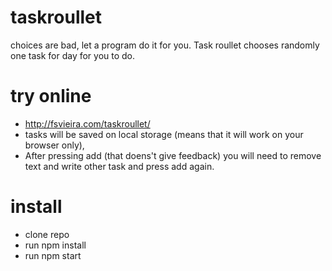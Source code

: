 # taskroullet
choices are bad, let a program do it for you. Task roullet chooses randomly one task for day for you to do.

# try online
  * http://fsvieira.com/taskroullet/
  * tasks will be saved on local storage (means that it will work on your browser only),
  * After pressing add (that doens't give feedback) you will need to remove text and write other task and press add again.
  
# install

* clone repo
* run npm install
* run npm start

